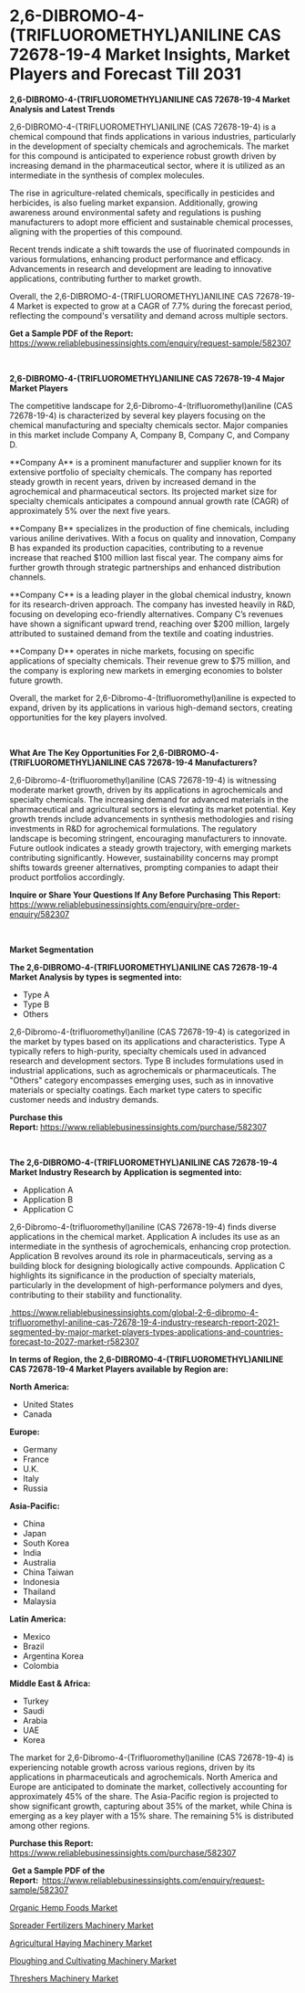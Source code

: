 <p><h1>2,6-DIBROMO-4-(TRIFLUOROMETHYL)ANILINE CAS 72678-19-4 Market Insights, Market Players and Forecast Till 2031</h1></p><p><strong>2,6-DIBROMO-4-(TRIFLUOROMETHYL)ANILINE CAS 72678-19-4 Market Analysis and Latest Trends</strong></p>
<p><p>2,6-DIBROMO-4-(TRIFLUOROMETHYL)ANILINE (CAS 72678-19-4) is a chemical compound that finds applications in various industries, particularly in the development of specialty chemicals and agrochemicals. The market for this compound is anticipated to experience robust growth driven by increasing demand in the pharmaceutical sector, where it is utilized as an intermediate in the synthesis of complex molecules.</p><p>The rise in agriculture-related chemicals, specifically in pesticides and herbicides, is also fueling market expansion. Additionally, growing awareness around environmental safety and regulations is pushing manufacturers to adopt more efficient and sustainable chemical processes, aligning with the properties of this compound. </p><p>Recent trends indicate a shift towards the use of fluorinated compounds in various formulations, enhancing product performance and efficacy. Advancements in research and development are leading to innovative applications, contributing further to market growth.</p><p>Overall, the 2,6-DIBROMO-4-(TRIFLUOROMETHYL)ANILINE CAS 72678-19-4 Market is expected to grow at a CAGR of 7.7% during the forecast period, reflecting the compound's versatility and demand across multiple sectors.</p></p>
<p><strong>Get a Sample PDF of the Report:&nbsp;</strong> <a href="https://www.reliablebusinessinsights.com/enquiry/request-sample/582307?utm_campaign=118&utm_medium=2&utm_source=Github&utm_content=ia&utm_term=08122024&utm_id=26-dibromo-4-trifluoromethylaniline-cas-72678-19-4">https://www.reliablebusinessinsights.com/enquiry/request-sample/582307</a></p>
<p>&nbsp;</p>
<p><strong>2,6-DIBROMO-4-(TRIFLUOROMETHYL)ANILINE CAS 72678-19-4 Major Market Players</strong></p>
<p><p>The competitive landscape for 2,6-Dibromo-4-(trifluoromethyl)aniline (CAS 72678-19-4) is characterized by several key players focusing on the chemical manufacturing and specialty chemicals sector. Major companies in this market include Company A, Company B, Company C, and Company D.</p><p>**Company A** is a prominent manufacturer and supplier known for its extensive portfolio of specialty chemicals. The company has reported steady growth in recent years, driven by increased demand in the agrochemical and pharmaceutical sectors. Its projected market size for specialty chemicals anticipates a compound annual growth rate (CAGR) of approximately 5% over the next five years.</p><p>**Company B** specializes in the production of fine chemicals, including various aniline derivatives. With a focus on quality and innovation, Company B has expanded its production capacities, contributing to a revenue increase that reached $100 million last fiscal year. The company aims for further growth through strategic partnerships and enhanced distribution channels.</p><p>**Company C** is a leading player in the global chemical industry, known for its research-driven approach. The company has invested heavily in R&D, focusing on developing eco-friendly alternatives. Company C’s revenues have shown a significant upward trend, reaching over $200 million, largely attributed to sustained demand from the textile and coating industries.</p><p>**Company D** operates in niche markets, focusing on specific applications of specialty chemicals. Their revenue grew to $75 million, and the company is exploring new markets in emerging economies to bolster future growth. </p><p>Overall, the market for 2,6-Dibromo-4-(trifluoromethyl)aniline is expected to expand, driven by its applications in various high-demand sectors, creating opportunities for the key players involved.</p></p>
<p>&nbsp;</p>
<p><strong>What Are The Key Opportunities For 2,6-DIBROMO-4-(TRIFLUOROMETHYL)ANILINE CAS 72678-19-4 Manufacturers?</strong></p>
<p><p>2,6-Dibromo-4-(trifluoromethyl)aniline (CAS 72678-19-4) is witnessing moderate market growth, driven by its applications in agrochemicals and specialty chemicals. The increasing demand for advanced materials in the pharmaceutical and agricultural sectors is elevating its market potential. Key growth trends include advancements in synthesis methodologies and rising investments in R&D for agrochemical formulations. The regulatory landscape is becoming stringent, encouraging manufacturers to innovate. Future outlook indicates a steady growth trajectory, with emerging markets contributing significantly. However, sustainability concerns may prompt shifts towards greener alternatives, prompting companies to adapt their product portfolios accordingly.</p></p>
<p><strong>Inquire or Share Your Questions If Any Before Purchasing This Report:</strong> <a href="https://www.reliablebusinessinsights.com/enquiry/pre-order-enquiry/582307?utm_campaign=118&utm_medium=2&utm_source=Github&utm_content=ia&utm_term=08122024&utm_id=26-dibromo-4-trifluoromethylaniline-cas-72678-19-4">https://www.reliablebusinessinsights.com/enquiry/pre-order-enquiry/582307</a></p>
<p>&nbsp;</p>
<p><strong>Market Segmentation</strong></p>
<p><strong>The 2,6-DIBROMO-4-(TRIFLUOROMETHYL)ANILINE CAS 72678-19-4 Market Analysis by types is segmented into:</strong></p>
<p><ul><li>Type A</li><li>Type B</li><li>Others</li></ul></p>
<p><p>2,6-Dibromo-4-(trifluoromethyl)aniline (CAS 72678-19-4) is categorized in the market by types based on its applications and characteristics. Type A typically refers to high-purity, specialty chemicals used in advanced research and development sectors. Type B includes formulations used in industrial applications, such as agrochemicals or pharmaceuticals. The "Others" category encompasses emerging uses, such as in innovative materials or specialty coatings. Each market type caters to specific customer needs and industry demands.</p></p>
<p><strong>Purchase this Report:&nbsp;</strong><a href="https://www.reliablebusinessinsights.com/purchase/582307?utm_campaign=118&utm_medium=2&utm_source=Github&utm_content=ia&utm_term=08122024&utm_id=26-dibromo-4-trifluoromethylaniline-cas-72678-19-4">https://www.reliablebusinessinsights.com/purchase/582307</a></p>
<p>&nbsp;</p>
<p><strong>The 2,6-DIBROMO-4-(TRIFLUOROMETHYL)ANILINE CAS 72678-19-4 Market Industry Research by Application is segmented into:</strong></p>
<p><ul><li>Application A</li><li>Application B</li><li>Application C</li></ul></p>
<p><p>2,6-Dibromo-4-(trifluoromethyl)aniline (CAS 72678-19-4) finds diverse applications in the chemical market. Application A includes its use as an intermediate in the synthesis of agrochemicals, enhancing crop protection. Application B revolves around its role in pharmaceuticals, serving as a building block for designing biologically active compounds. Application C highlights its significance in the production of specialty materials, particularly in the development of high-performance polymers and dyes, contributing to their stability and functionality.</p></p>
<p><a href="https://www.reliablebusinessinsights.com/global-2-6-dibromo-4-trifluoromethyl-aniline-cas-72678-19-4-industry-research-report-2021-segmented-by-major-market-players-types-applications-and-countries-forecast-to-2027-market-r582307?utm_campaign=118&utm_medium=2&utm_source=Github&utm_content=ia&utm_term=08122024&utm_id=26-dibromo-4-trifluoromethylaniline-cas-72678-19-4">&nbsp;https://www.reliablebusinessinsights.com/global-2-6-dibromo-4-trifluoromethyl-aniline-cas-72678-19-4-industry-research-report-2021-segmented-by-major-market-players-types-applications-and-countries-forecast-to-2027-market-r582307</a></p>
<p><strong>In terms of Region, the 2,6-DIBROMO-4-(TRIFLUOROMETHYL)ANILINE CAS 72678-19-4 Market Players available by Region are:</strong></p>
<p>
    <p> <strong> North America: </strong>
        <ul>
            <li>United States</li>
            <li>Canada</li>
        </ul>
        </p> 
    <p> <strong> Europe: </strong>
        <ul>
            <li>Germany</li>
            <li>France</li>
            <li>U.K.</li>
            <li>Italy</li>
            <li>Russia</li>
        </ul>
        </p> 
    <p> <strong> Asia-Pacific: </strong>
        <ul>
            <li>China</li>
            <li>Japan</li>
            <li>South Korea</li>
            <li>India</li>
            <li>Australia</li>
            <li>China Taiwan</li>
            <li>Indonesia</li>
            <li>Thailand</li>
            <li>Malaysia</li>
        </ul>
        </p> 
    <p> <strong> Latin America: </strong>
        <ul>
            <li>Mexico</li>
            <li>Brazil</li>
            <li>Argentina Korea</li>
            <li>Colombia</li>
        </ul>
        </p> 
    <p> <strong> Middle East & Africa: </strong>
        <ul>
            <li>Turkey</li>
            <li>Saudi</li>
            <li>Arabia</li>
            <li>UAE</li>
            <li>Korea</li>
        </ul>
    </p>
    </p>
<p><p>The market for 2,6-Dibromo-4-(Trifluoromethyl)aniline (CAS 72678-19-4) is experiencing notable growth across various regions, driven by its applications in pharmaceuticals and agrochemicals. North America and Europe are anticipated to dominate the market, collectively accounting for approximately 45% of the share. The Asia-Pacific region is projected to show significant growth, capturing about 35% of the market, while China is emerging as a key player with a 15% share. The remaining 5% is distributed among other regions.</p></p>
<p><strong>Purchase this Report: </strong><a href="https://www.reliablebusinessinsights.com/purchase/582307?utm_campaign=118&utm_medium=2&utm_source=Github&utm_content=ia&utm_term=08122024&utm_id=26-dibromo-4-trifluoromethylaniline-cas-72678-19-4">https://www.reliablebusinessinsights.com/purchase/582307</a></p>
<p>&nbsp;<strong>Get a Sample PDF of the Report:&nbsp;&nbsp;</strong><a href="https://www.reliablebusinessinsights.com/enquiry/request-sample/582307?utm_campaign=118&utm_medium=2&utm_source=Github&utm_content=ia&utm_term=08122024&utm_id=26-dibromo-4-trifluoromethylaniline-cas-72678-19-4">https://www.reliablebusinessinsights.com/enquiry/request-sample/582307</a></p>
<p><strong></strong></p>
<p><p><a href="https://github.com/christalmodica79/Market-Research-Report-List-1/blob/main/organic-hemp-foods-market.md?utm_campaign=118&utm_medium=2&utm_source=Github&utm_content=ia&utm_term=08122024&utm_id=26-dibromo-4-trifluoromethylaniline-cas-72678-19-4">Organic Hemp Foods Market</a></p><p><a href="https://www.linkedin.com/pulse/forecasting-spreader-fertilizers-machinery-market-86-cagr-growth-jfbyc?utm_campaign=118&utm_medium=2&utm_source=Github&utm_content=ia&utm_term=08122024&utm_id=26-dibromo-4-trifluoromethylaniline-cas-72678-19-4">Spreader Fertilizers Machinery Market</a></p><p><a href="https://www.linkedin.com/pulse/agricultural-haying-machinery-market-deployment-global-opportunities-wjddc?utm_campaign=118&utm_medium=2&utm_source=Github&utm_content=ia&utm_term=08122024&utm_id=26-dibromo-4-trifluoromethylaniline-cas-72678-19-4">Agricultural Haying Machinery Market</a></p><p><a href="https://www.linkedin.com/pulse/ploughing-cultivating-machinery-market-dynamics-projections-2024-2031-0qk7c?utm_campaign=118&utm_medium=2&utm_source=Github&utm_content=ia&utm_term=08122024&utm_id=26-dibromo-4-trifluoromethylaniline-cas-72678-19-4">Ploughing and Cultivating Machinery Market</a></p><p><a href="https://www.linkedin.com/pulse/t-insight-dial-ziosf?utm_campaign=118&utm_medium=2&utm_source=Github&utm_content=ia&utm_term=08122024&utm_id=26-dibromo-4-trifluoromethylaniline-cas-72678-19-4">Threshers Machinery Market</a></p></p>